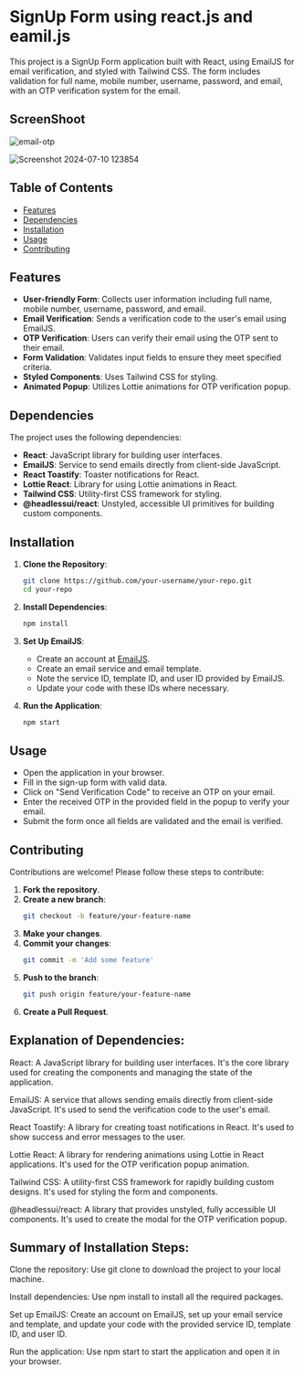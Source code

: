 # SignUp Form using react.js and eamil.js

This project is a SignUp Form application built with React, using EmailJS for email verification, and styled with Tailwind CSS. The form includes validation for full name, mobile number, username, password, and email, with an OTP verification system for the email.

## ScreenShoot

![email-otp](https://github.com/Ganeshkshirsager/signup-form/assets/132088216/2a45c001-cae4-493c-b04b-aa5c374767ee)

![Screenshot 2024-07-10 123854](https://github.com/Ganeshkshirsager/signup-form/assets/132088216/a84c964d-4214-4b95-a24e-56a0ea428b74)


## Table of Contents

- [Features](#features)
- [Dependencies](#dependencies)
- [Installation](#installation)
- [Usage](#usage)
- [Contributing](#contributing)

## Features

- **User-friendly Form**: Collects user information including full name, mobile number, username, password, and email.
- **Email Verification**: Sends a verification code to the user's email using EmailJS.
- **OTP Verification**: Users can verify their email using the OTP sent to their email.
- **Form Validation**: Validates input fields to ensure they meet specified criteria.
- **Styled Components**: Uses Tailwind CSS for styling.
- **Animated Popup**: Utilizes Lottie animations for OTP verification popup.

## Dependencies

The project uses the following dependencies:

- **React**: JavaScript library for building user interfaces.
- **EmailJS**: Service to send emails directly from client-side JavaScript.
- **React Toastify**: Toaster notifications for React.
- **Lottie React**: Library for using Lottie animations in React.
- **Tailwind CSS**: Utility-first CSS framework for styling.
- **@headlessui/react**: Unstyled, accessible UI primitives for building custom components.

## Installation

1. **Clone the Repository**:
    ```sh
    git clone https://github.com/your-username/your-repo.git
    cd your-repo
    ```

2. **Install Dependencies**:
    ```sh
    npm install
    ```

3. **Set Up EmailJS**:
    - Create an account at [EmailJS](https://www.emailjs.com/).
    - Create an email service and email template.
    - Note the service ID, template ID, and user ID provided by EmailJS.
    - Update your code with these IDs where necessary.

4. **Run the Application**:
    ```sh
    npm start
    ```

## Usage

- Open the application in your browser.
- Fill in the sign-up form with valid data.
- Click on "Send Verification Code" to receive an OTP on your email.
- Enter the received OTP in the provided field in the popup to verify your email.
- Submit the form once all fields are validated and the email is verified.

## Contributing

Contributions are welcome! Please follow these steps to contribute:

1. **Fork the repository**.
2. **Create a new branch**:
    ```sh
    git checkout -b feature/your-feature-name
    ```
3. **Make your changes**.
4. **Commit your changes**:
    ```sh
    git commit -m 'Add some feature'
    ```
5. **Push to the branch**:
    ```sh
    git push origin feature/your-feature-name
    ```
6. **Create a Pull Request**.

## Explanation of Dependencies:

React: A JavaScript library for building user interfaces. It's the core library used for creating the components and managing the state of the application.

EmailJS: A service that allows sending emails directly from client-side JavaScript. It's used to send the verification code to the user's email.

React Toastify: A library for creating toast notifications in React. It's used to show success and error messages to the user.

Lottie React: A library for rendering animations using Lottie in React applications. It's used for the OTP verification popup animation.

Tailwind CSS: A utility-first CSS framework for rapidly building custom designs. It's used for styling the form and components.

@headlessui/react: A library that provides unstyled, fully accessible UI components. It's used to create the modal for the OTP verification popup.

## Summary of Installation Steps:

Clone the repository: Use git clone to download the project to your local machine.

Install dependencies: Use npm install to install all the required packages.

Set up EmailJS: Create an account on EmailJS, set up your email service and template, and update your code with the provided service ID, template ID, and user ID.

Run the application: Use npm start to start the application and open it in your browser.
